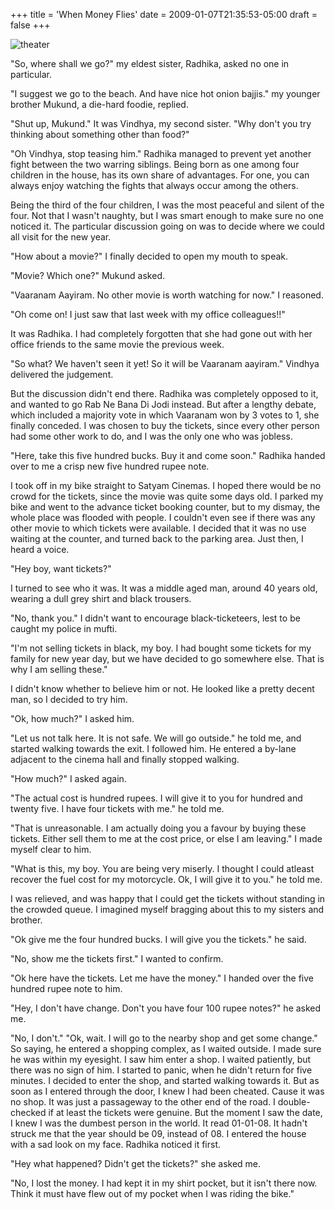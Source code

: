 +++
title = 'When Money Flies'
date = 2009-01-07T21:35:53-05:00
draft = false
+++

![theater](/../../img//money-flies.jpg)

"So, where shall we go?" my eldest sister, Radhika, asked no one in particular. 

"I suggest we go to the beach. And have nice hot onion bajjis." my younger brother Mukund, a die-hard foodie, replied. 

"Shut up, Mukund." It was Vindhya, my second sister. "Why don't you try thinking about something other than food?" 

"Oh Vindhya, stop teasing him." Radhika managed to prevent yet another fight between the two warring siblings. Being born as one among four children in the house, has its own share of advantages. For one, you can always enjoy watching the fights that always occur among the others. 

Being the third of the four children, I was the most peaceful and silent of the four. Not that I wasn't naughty, but I was smart enough to make sure no one noticed it. The particular discussion going on was to decide where we could all visit for the new year. 

"How about a movie?" I finally decided to open my mouth to speak. 

"Movie? Which one?" Mukund asked. 

"Vaaranam Aayiram. No other movie is worth watching for now." I reasoned. 

"Oh come on! I just saw that last week with my office colleagues!!" 

It was Radhika. I had completely forgotten that she had gone out with her office friends to the same movie the previous week. 

"So what? We haven't seen it yet! So it will be Vaaranam aayiram." Vindhya delivered the judgement. 

But the discussion didn't end there. Radhika was completely opposed to it, and wanted to go Rab Ne Bana Di Jodi instead. But after a lengthy debate, which included a majority vote in which Vaaranam won by 3 votes to 1, she finally conceded. I was chosen to buy the tickets, since every other person had some other work to do, and I was the only one who was jobless. 

"Here, take this five hundred bucks. Buy it and come soon." Radhika handed over to me a crisp new five hundred rupee note. 

I took off in my bike straight to Satyam Cinemas. I hoped there would be no crowd for the tickets, since the movie was quite some days old. I parked my bike and went to the advance ticket booking counter, but to my dismay, the whole place was flooded with people. I couldn't even see if there was any other movie to which tickets were available. I decided that it was no use waiting at the counter, and turned back to the parking area. Just then, I heard a voice. 

"Hey boy, want tickets?" 

I turned to see who it was. It was a middle aged man, around 40 years old, wearing a dull grey shirt and black trousers. 

"No, thank you." I didn't want to encourage black-ticketeers, lest to be caught my police in mufti. 

"I'm not selling tickets in black, my boy. I had bought some tickets for my family for new year day, but we have decided to go somewhere else. That is why I am selling these." 

I didn't know whether to believe him or not. He looked like a pretty decent man, so I decided to try him. 

"Ok, how much?" I asked him. 

"Let us not talk here. It is not safe. We will go outside." he told me, and started walking towards the exit. I followed him. He entered a by-lane adjacent to the cinema hall and finally stopped walking. 

"How much?" I asked again. 

"The actual cost is hundred rupees. I will give it to you for hundred and twenty five. I have four tickets with me." he told me. 

"That is unreasonable. I am actually doing you a favour by buying these tickets. Either sell them to me at the cost price, or else I am leaving." I made myself clear to him. 

"What is this, my boy. You are being very miserly. I thought I could atleast recover the fuel cost for my motorcycle. Ok, I will give it to you." he told me. 

I was relieved, and was happy that I could get the tickets without standing in the crowded queue. I imagined myself bragging about this to my sisters and brother. 

"Ok give me the four hundred bucks. I will give you the tickets." he said. 

"No, show me the tickets first." I wanted to confirm. 

"Ok here have the tickets. Let me have the money." I handed over the five hundred rupee note to him. 

"Hey, I don't have change. Don't you have four 100 rupee notes?" he asked me. 

"No, I don't." "Ok, wait. I will go to the nearby shop and get some change." So saying, he entered a shopping complex, as I waited outside. I made sure he was within my eyesight. I saw him enter a shop. I waited patiently, but there was no sign of him. I started to panic, when he didn't return for five minutes. I decided to enter the shop, and started walking towards it. But as soon as I entered through the door, I knew I had been cheated. Cause it was no shop. It was just a passageway to the other end of the road. I double-checked if at least the tickets were genuine. But the moment I saw the date, I knew I was the dumbest person in the world. It read 01-01-08. It hadn't struck me that the year should be 09, instead of 08. I entered the house with a sad look on my face. Radhika noticed it first. 

"Hey what happened? Didn't get the tickets?" she asked me. 

"No, I lost the money. I had kept it in my shirt pocket, but it isn't there now. Think it must have flew out of my pocket when I was riding the bike." 